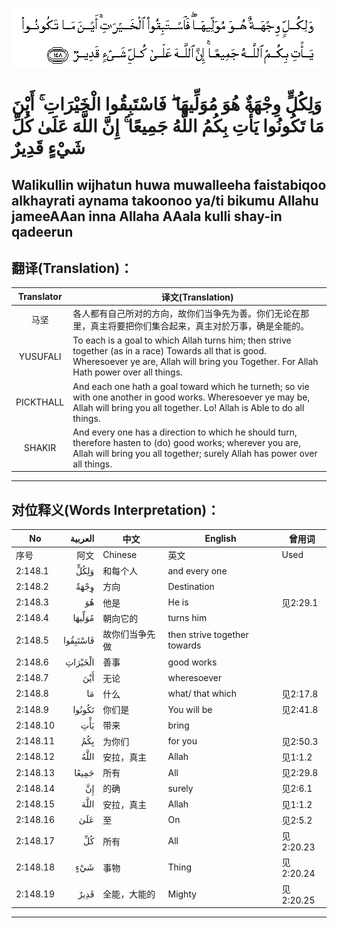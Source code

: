 ![002:148](images/002_148.gif)

#  وَلِكُلٍّ وِجْهَةٌ هُوَ مُوَلِّيهَا ۖ فَاسْتَبِقُوا الْخَيْرَاتِ ۚ أَيْنَ مَا تَكُونُوا يَأْتِ بِكُمُ اللَّهُ جَمِيعًا ۚ إِنَّ اللَّهَ عَلَىٰ كُلِّ شَيْءٍ قَدِيرٌ

## Walikullin wijhatun huwa muwalleeha faistabiqoo alkhayrati aynama takoonoo ya/ti bikumu Allahu jameeAAan inna Allaha AAala kulli shay-in qadeerun

## 翻译(Translation)：

| Translator | 译文(Translation)                                            |
| :--------: | ------------------------------------------------------------ |
|    马坚    | 各人都有自己所对的方向，故你们当争先为善。你们无论在那里，真主将要把你们集合起来，真主对於万事，确是全能的。 |
|  YUSUFALI  | To each is a goal to which Allah turns him; then strive together (as in a race) Towards all that is good. Wheresoever ye are, Allah will bring you Together. For Allah Hath power over all things. |
| PICKTHALL  | And each one hath a goal toward which he turneth; so vie with one another in good works. Wheresoever ye may be, Allah will bring you all together. Lo! Allah is Able to do all things. |
|   SHAKIR   | And every one has a direction to which he should turn, therefore hasten to (do) good works; wherever you are, Allah will bring you all together; surely Allah has power over all things. |

---

## 对位释义(Words Interpretation)：

| No       |  العربية | 中文           | English                      | 曾用词    |
| -------- | -------: | -------------- | ---------------------------- | --------- |
| 序号     |     阿文 | Chinese        | 英文                         | Used      |
| 2:148.1  |     وَلِكُلٍّ | 和每个人       | and every one                |           |
| 2:148.2  |     وِجْهَةٌ | 方向           | Destination                  |           |
| 2:148.3  |       هُوَ | 他是           | He is                        | 见2:29.1  |
| 2:148.4  |   مُوَلِّيهَا | 朝向它的       | turns him                    |           |
| 2:148.5  | فَاسْتَبِقُوا | 故你们当争先做 | then strive together towards |           |
| 2:148.6  |  الْخَيْرَاتِ | 善事           | good works                   |           |
| 2:148.7  |      أَيْنَ | 无论           | wheresoever                  |           |
| 2:148.8  |       مَا | 什么           | what/ that which             | 见2:17.8  |
| 2:148.9  |   تَكُونُوا | 你们是         | You will be                  | 见2:41.8  |
| 2:148.10 |      يَأْتِ | 带来           | bring                        |           |
| 2:148.11 |      بِكُمُ | 为你们         | for you                      | 见2:50.3  |
| 2:148.12 |     اللَّهُ | 安拉，真主     | Allah                        | 见1:1.2   |
| 2:148.13 |    جَمِيعًا | 所有           | All                          | 见2:29.8  |
| 2:148.14 |       إِنَّ | 的确           | surely                       | 见2:6.1   |
| 2:148.15 |     اللَّهَ | 安拉，真主     | Allah                        | 见1:1.2   |
| 2:148.16 |      عَلَىٰ | 至             | On                           | 见2:5.2   |
| 2:148.17 |       كُلِّ | 所有           | All                          | 见2:20.23 |
| 2:148.18 |      شَيْءٍ | 事物           | Thing                        | 见2:20.24 |
| 2:148.19 |     قَدِيرٌ | 全能，大能的   | Mighty                       | 见2:20.25 |

---
